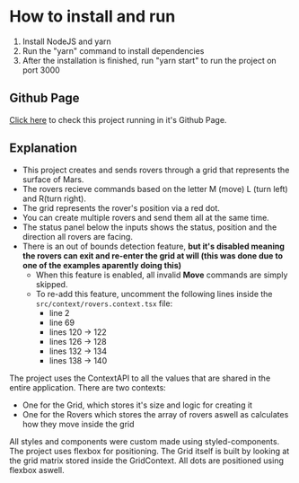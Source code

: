 # How to install and run

1. Install NodeJS and yarn
1. Run the "yarn" command to install dependencies
1. After the installation is finished, run "yarn start" to run the project on port 3000

## Github Page

[Click here](https://christian-hess-94.github.io/mars_rovers/) to check this project running in it's Github Page.

## Explanation

- This project creates and sends rovers through a grid that represents the surface of Mars.
- The rovers recieve commands based on the letter M (move) L (turn left) and R(turn right).
- The grid represents the rover's position via a red dot.
- You can create multiple rovers and send them all at the same time.
- The status panel below the inputs shows the status, position and the direction all rovers are facing.
- There is an out of bounds detection feature, **but it's disabled meaning the rovers can exit and re-enter the grid at will (this was done due to one of the examples aparently doing this)**
  - When this feature is enabled, all invalid **Move** commands are simply skipped.
  - To re-add this feature, uncomment the following lines inside the `src/context/rovers.context.tsx` file:
    - line 2
    - line 69
    - lines 120 -> 122
    - lines 126 -> 128
    - lines 132 -> 134
    - lines 138 -> 140

The project uses the ContextAPI to all the values that are shared in the entire application. There are two contexts:

- One for the Grid, which stores it's size and logic for creating it
- One for the Rovers which stores the array of rovers aswell as calculates how they move inside the grid

All styles and components were custom made using styled-components. The project uses flexbox for positioning.
The Grid itself is built by looking at the grid matrix stored inside the GridContext. All dots are positioned using flexbox aswell.
